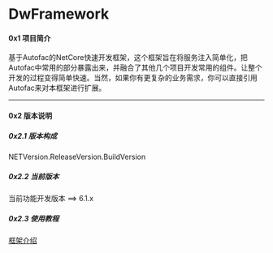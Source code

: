 # DwFramework
#### 0x1 项目简介
基于Autofac的NetCore快速开发框架，这个框架旨在将服务注入简单化，把Autofac中常用的部分暴露出来，并融合了其他几个项目开发常用的组件。让整个开发的过程变得简单快速。当然，如果你有更复杂的业务需求，你可以直接引用Autofac来对本框架进行扩展。

---

#### 0x2 版本说明
##### 0x2.1 版本构成
NETVersion.ReleaseVersion.BuildVersion
##### 0x2.2 当前版本
当前功能开发版本 ==> 6.1.x
##### 0x2.3 使用教程
[框架介绍](https://bancodenet.github.io/Blog/2022-01-30-DwFramework%E6%95%99%E7%A8%8B-01/)
